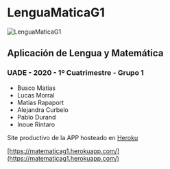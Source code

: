 # LenguaMaticaG1

![LenguaMaticaG1](https://raw.githubusercontent.com/buscoma/matematicag1/master/public/logox256.png)

## Aplicación de Lengua y Matemática

### UADE - 2020 - 1º Cuatrimestre - Grupo 1

- Busco Matias
- Lucas Morral
- Matias Rapaport
- Alejandra Curbelo
- Pablo Durand
- Inoue Rintaro

Site productivo de la APP hosteado en [Heroku](https://www.heroku.com)

[https://matematicag1.herokuapp.com/](https://matematicag1.herokuapp.com/)
